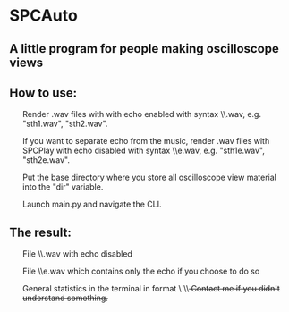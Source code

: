 <h1>SPCAuto</h1>
<h2>A little program for people making oscilloscope views</h2>
<h2>How to use:</h2>
<list>
<ul>Render .wav files with with echo enabled with syntax \<base\>\<tracknumber\>.wav, e.g. "sth1.wav", "sth2.wav".</ul>
<ul>If you want to separate echo from the music, render .wav files with SPCPlay with echo disabled with syntax \<base\>\<tracknumber\><bold>e</bold>.wav, e.g. "sth1e.wav", "sth2e.wav".</ul>
<ul>Put the base directory where you store all oscilloscope view material into the "dir" variable.</ul>
<ul>Launch main.py and navigate the CLI.</ul>
</list>
<h2>The result:</h2>
<list>
<ul>File \<base\>\<tracknumber\>.wav with echo disabled</ul>
<ul>File \<base\>\<tracknumber\><bold>e</bold>.wav which contains only the echo if you choose to do so</ul>
<ul>General statistics in the terminal in format \<tracknumber\> \<E if echo is non-zero (aka echo has been enabled at least once in the song), or - if it isn\'t\>\<S if the sound is stereo, or M if it is mono\>
</list>
Contact me if you didn't understand something.